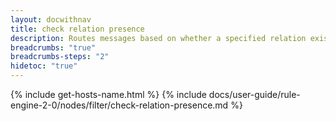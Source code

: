 ```yaml
---
layout: docwithnav
title: check relation presence
description: Routes messages based on whether a specified relation exists between the message originator and a target entity.
breadcrumbs: "true"
breadcrumbs-steps: "2"
hidetoc: "true"
---
```


{% include get-hosts-name.html %}
{% include docs/user-guide/rule-engine-2-0/nodes/filter/check-relation-presence.md %}
